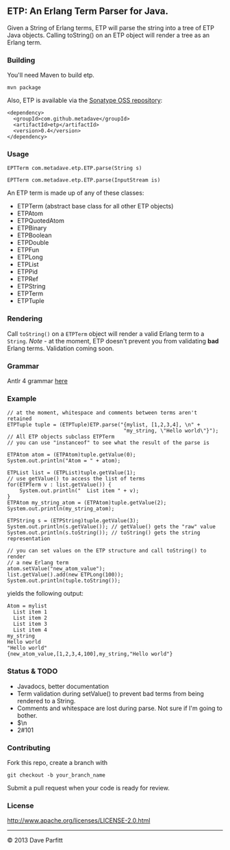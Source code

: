 ## ETP: An Erlang Term Parser for Java. 

Given a String of Erlang terms, ETP will parse the string into a tree of ETP Java objects. Calling toString() on an ETP object will render a tree as an Erlang term.

### Building

You'll need Maven to build etp.

	mvn package

Also, ETP is available via the [Sonatype OSS repository](https://oss.sonatype.org/index.html#nexus-search;quick~metadave):

```
<dependency>
  <groupId>com.github.metadave</groupId>
  <artifactId>etp</artifactId>
  <version>0.4</version>
</dependency>
```




### Usage

	EPTTerm com.metadave.etp.ETP.parse(String s)

	EPTTerm com.metadave.etp.ETP.parse(InputStream is)

An ETP term is made up of any of these classes:

- ETPTerm (abstract base class for all other ETP objects)	
- ETPAtom
- ETPQuotedAtom
- ETPBinary
- ETPBoolean
- ETPDouble
- ETPFun
- ETPLong
- ETPList
- ETPPid
- ETPRef
- ETPString
- ETPTerm
- ETPTuple


### Rendering

Call `toString()` on a `ETPTerm` object will render a valid Erlang term to a `String`. *Note* - at the moment, ETP doesn't prevent you from validating **bad** Erlang terms. Validation coming soon.


### Grammar

Antlr 4 grammar [here](https://github.com/metadave/etp/blob/master/src/main/java/com/metadave/etp/ETP.g4)


### Example

```
// at the moment, whitespace and comments between terms aren't retained
ETPTuple tuple = (ETPTuple)ETP.parse("{mylist, [1,2,3,4], \n" +
                                      "my_string, \"Hello world\"}");
// All ETP objects subclass ETPTerm
// you can use "instanceof" to see what the result of the parse is

ETPAtom atom = (ETPAtom)tuple.getValue(0);
System.out.println("Atom = " + atom);

ETPList list = (ETPList)tuple.getValue(1);
// use getValue() to access the list of terms
for(ETPTerm v : list.getValue()) {
    System.out.println("  List item " + v);
}
ETPAtom my_string_atom = (ETPAtom)tuple.getValue(2);
System.out.println(my_string_atom);

ETPString s = (ETPString)tuple.getValue(3);
System.out.println(s.getValue()); // getValue() gets the "raw" value
System.out.println(s.toString()); // toString() gets the string representation

// you can set values on the ETP structure and call toString() to render
// a new Erlang term
atom.setValue("new_atom_value");
list.getValue().add(new ETPLong(100));
System.out.println(tuple.toString());
```

yields the following output:

```
Atom = mylist
  List item 1
  List item 2
  List item 3
  List item 4
my_string
Hello world
"Hello world"
{new_atom_value,[1,2,3,4,100],my_string,"Hello world"}
```

### Status & TODO
- Javadocs, better documentation
- Term validation during setValue() to prevent bad terms from being rendered to a String.
- Comments and whitespace are lost during parse. Not sure if I'm going to bother.
- $\n
- 2#101


### Contributing

Fork this repo, create a branch with

	git checkout -b your_branch_name
	
Submit a pull request when your code is ready for review.	
### License

http://www.apache.org/licenses/LICENSE-2.0.html

---

© 2013 Dave Parfitt
